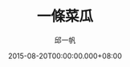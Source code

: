 ---
issue: 135
title: 一條菜瓜
author: 邱一帆
language: 四縣
date: 2015-08-20T00:00:00.000+08:00
topic: 懷想
difficulty: 2
wikidata: Q98095972
wikidata_link: https://www.wikidata.org/wiki/Q98095972
author_wikidata_link: https://www.wikidata.org/wiki/Q98096293
author_wikidata: Q98096293
---